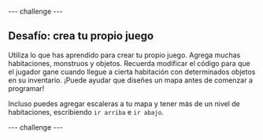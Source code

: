 \--- challenge \---

## Desafío: crea tu propio juego

Utiliza lo que has aprendido para crear tu propio juego. Agrega muchas habitaciones, monstruos y objetos. Recuerda modificar el código para que el jugador gane cuando llegue a cierta habitación con determinados objetos en su inventario. ¡Puede ayudar que diseñes un mapa antes de comenzar a programar!

Incluso puedes agregar escaleras a tu mapa y tener más de un nivel de habitaciones, escribiendo `ir arriba` e `ir abajo`.

\--- challenge \---